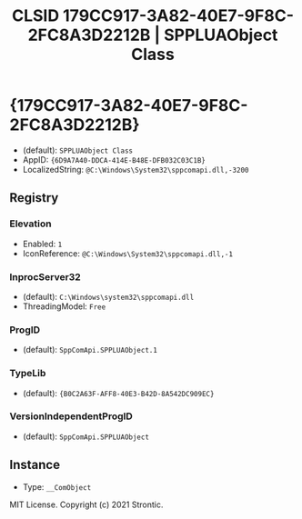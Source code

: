 ﻿---
title: "CLSID 179CC917-3A82-40E7-9F8C-2FC8A3D2212B | SPPLUAObject Class"
excerpt: What is COM-Object CLSID 179CC917-3A82-40E7-9F8C-2FC8A3D2212B?
---

# {179CC917-3A82-40E7-9F8C-2FC8A3D2212B}

* (default): `SPPLUAObject Class`
* AppID: `{6D9A7A40-DDCA-414E-B48E-DFB032C03C1B}`
* LocalizedString: `@C:\Windows\System32\sppcomapi.dll,-3200`

## Registry


### Elevation

* Enabled: `1`
* IconReference: `@C:\Windows\System32\sppcomapi.dll,-1`

### InprocServer32

* (default): `C:\Windows\system32\sppcomapi.dll`
* ThreadingModel: `Free`

### ProgID

* (default): `SppComApi.SPPLUAObject.1`

### TypeLib

* (default): `{B0C2A63F-AFF8-40E3-B42D-8A542DC909EC}`

### VersionIndependentProgID

* (default): `SppComApi.SPPLUAObject`

## Instance

* Type: `__ComObject`

MIT License. Copyright (c) 2021 Strontic.


